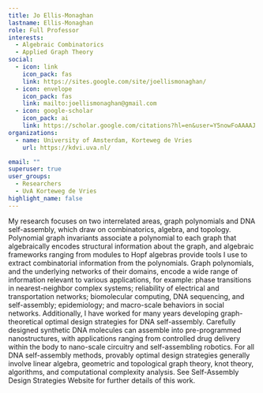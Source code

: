 ```yaml
---
title: Jo Ellis-Monaghan
lastname: Ellis-Monaghan
role: Full Professor
interests:
  - Algebraic Combinatorics
  - Applied Graph Theory
social:
  - icon: link
    icon_pack: fas
    link: https://sites.google.com/site/joellismonaghan/
  - icon: envelope
    icon_pack: fas
    link: mailto:joellismonaghan@gmail.com
  - icon: google-scholar
    icon_pack: ai
    link: https://scholar.google.com/citations?hl=en&user=Y5nowFoAAAAJ
organizations:
  - name: University of Amsterdam, Korteweg de Vries
    url: https://kdvi.uva.nl/

email: ""
superuser: true
user_groups:
  - Researchers
  - UvA Korteweg de Vries
highlight_name: false
---
```

My research focuses on two interrelated areas, graph polynomials and DNA self-assembly, which draw on combinatorics, algebra, and topology.  Polynomial graph invariants associate a polynomial to each graph that algebraically encodes structural information about the graph, and algebraic frameworks ranging from modules to Hopf algebras provide tools I use to extract combinatorial information from the polynomials. Graph polynomials, and the underlying networks of their domains, encode a wide range of information relevant to various applications, for example: phase transitions in nearest-neighbor complex systems; reliability of electrical and transportation networks; biomolecular computing, DNA sequencing, and self-assembly; epidemiology; and macro-scale behaviors in social networks. Additionally, I have worked for many years developing graph-theoretical optimal design strategies for DNA self-assembly. Carefully designed synthetic DNA molecules can assemble into pre-programmed nanostructures, with applications ranging from controlled drug delivery within the body to nano-scale circuitry and self-assembling robotics. For all DNA self-assembly methods, provably optimal design strategies generally involve linear algebra, geometric and topological graph theory, knot theory, algorithms, and computational complexity analysis. See  Self-Assembly Design Strategies Website for further details of this work.
